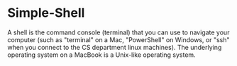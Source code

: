 # Simple-Shell
A shell is the command console (terminal) that you can use to navigate your computer (such as "terminal" on a Mac, "PowerShell" on Windows, or "ssh" when you connect to the CS department linux machines). The underlying operating system on a MacBook is a Unix-like operating system.
